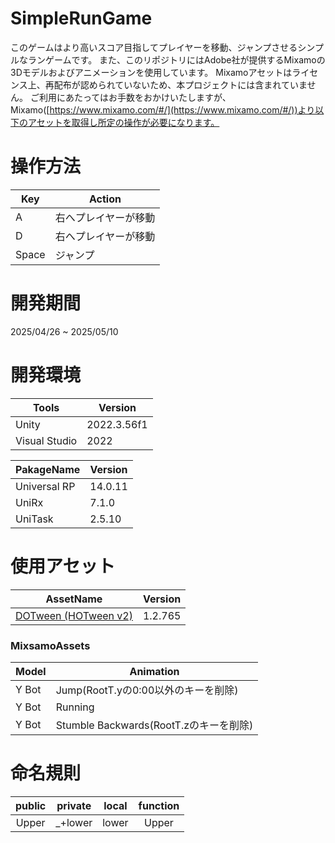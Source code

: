 # SimpleRunGame
このゲームはより高いスコア目指してプレイヤーを移動、ジャンプさせるシンプルなランゲームです。
また、このリポジトリにはAdobe社が提供するMixamoの3Dモデルおよびアニメーションを使用しています。
Mixamoアセットはライセンス上、再配布が認められていないため、本プロジェクトには含まれていません。
ご利用にあたってはお手数をおかけいたしますが、Mixamo([https://www.mixamo.com/#/](https://www.mixamo.com/#/))より以下のアセットを取得し所定の操作が必要になります。

# 操作方法
| Key |  Action  |
| ---- | ---- |
|  A  |  右へプレイヤーが移動 |
|  D  |  右へプレイヤーが移動 |
|  Space  |  ジャンプ |

# 開発期間

2025/04/26 ~ 2025/05/10  

# 開発環境
|  Tools  |  Version  |
| ---- | ---- |
|  Unity  |  2022.3.56f1 |
|  Visual Studio |  2022  |

|  PakageName  |  Version  |
| ---- | ---- |
|  Universal RP  |  14.0.11   |
|  UniRx  |  7.1.0  |
|  UniTask  |  2.5.10  |

# 使用アセット
|  AssetName  |  Version  |
| ---- | ---- |
|  [DOTween (HOTween v2)](https://assetstore.unity.com/packages/tools/animation/dotween-hotween-v2-27676)  |  1.2.765  |

### MixsamoAssets
| Model | Animation |
| ---- | ---- |
| Y Bot |Jump(RootT.yの0:00以外のキーを削除)|
| Y Bot |Running|
| Y Bot |Stumble Backwards(RootT.zのキーを削除)|

# 命名規則
|public|private|local|function|
|:--:|:--:|:--:|:--:|
|Upper|_+lower|lower|Upper|

